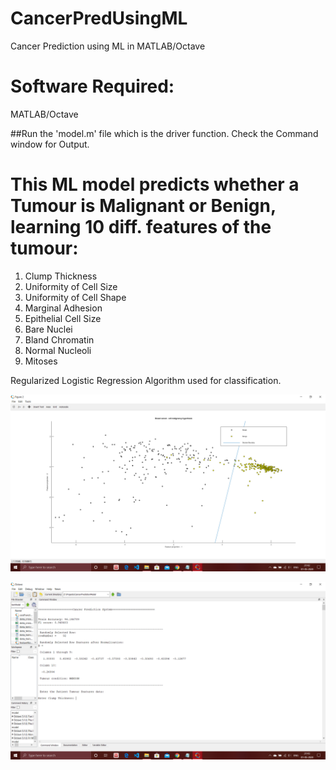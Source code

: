 # CancerPredUsingML
Cancer Prediction using ML in MATLAB/Octave

# Software Required:
MATLAB/Octave


##Run the 'model.m' file which is the driver function. Check the Command window for Output.

# This ML model predicts whether a Tumour is Malignant or Benign, learning 10 diff. features of the tumour:
1) Clump Thickness
2) Uniformity of Cell Size
3) Uniformity of Cell Shape
4) Marginal Adhesion
5) Epithelial Cell Size
6) Bare Nuclei
7) Bland Chromatin
8) Normal Nucleoli
9) Mitoses

Regularized Logistic Regression Algorithm used for classification.

![Decision Boundary](https://github.com/soumyadeeptadas/CancerPredUsingML/blob/master/images/Screenshot%20(332).png)

![Output & Accuracies](https://github.com/soumyadeeptadas/CancerPredUsingML/blob/master/images/Screenshot%20(333).png)
